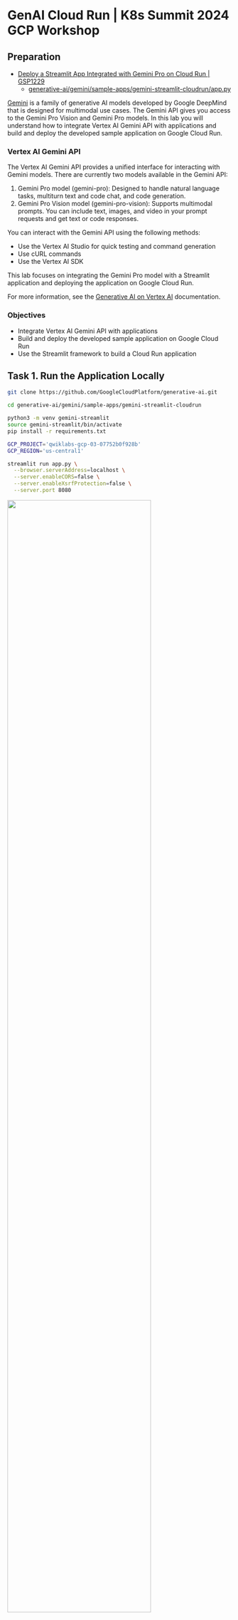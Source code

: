 # GenAI Cloud Run | K8s Summit 2024 GCP Workshop

## Preparation

* [Deploy a Streamlit App Integrated with Gemini Pro on Cloud Run | GSP1229](https://explore.qwiklabs.com/classrooms/16139/labs/95581)
  * [generative-ai/gemini/sample-apps/gemini-streamlit-cloudrun/app.py](https://github.com/GoogleCloudPlatform/generative-ai/blob/main/gemini/sample-apps/gemini-streamlit-cloudrun/app.py)

[Gemini](https://deepmind.google/technologies/gemini/#introduction) is a family of generative AI models developed by Google DeepMind that is designed for multimodal use cases. The Gemini API gives you access to the Gemini Pro Vision and Gemini Pro models. In this lab you will understand how to integrate Vertex AI Gemini API with applications and build and deploy the developed sample application on Google Cloud Run.

### Vertex AI Gemini API

The Vertex AI Gemini API provides a unified interface for interacting with Gemini models. There are currently two models available in the Gemini API:

1. Gemini Pro model (gemini-pro): Designed to handle natural language tasks, multiturn text and code chat, and code generation.
2. Gemini Pro Vision model (gemini-pro-vision): Supports multimodal prompts. You can include text, images, and video in your prompt requests and get text or code responses.

You can interact with the Gemini API using the following methods:

* Use the Vertex AI Studio for quick testing and command generation
* Use cURL commands
* Use the Vertex AI SDK

This lab focuses on integrating the Gemini Pro model with a Streamlit application and deploying the application on Google Cloud Run.

For more information, see the [Generative AI on Vertex AI](https://cloud.google.com/vertex-ai/docs/generative-ai/learn/overview) documentation.

### Objectives

* Integrate Vertex AI Gemini API with applications
* Build and deploy the developed sample application on Google Cloud Run
* Use the Streamlit framework to build a Cloud Run application

## Task 1. Run the Application Locally

```sh
git clone https://github.com/GoogleCloudPlatform/generative-ai.git

cd generative-ai/gemini/sample-apps/gemini-streamlit-cloudrun

python3 -m venv gemini-streamlit
source gemini-streamlit/bin/activate
pip install -r requirements.txt

GCP_PROJECT='qwiklabs-gcp-03-07752b0f928b'
GCP_REGION='us-central1'

streamlit run app.py \
  --browser.serverAddress=localhost \
  --server.enableCORS=false \
  --server.enableXsrfProtection=false \
  --server.port 8080
```

<img style="width:80%;" src="https://cdn.qwiklabs.com/yOGqSZeJiSUjvhAYVEcg2EbGGakL6QY6CVLLt%2FeA4Vk%3D">

### Generate story

```prompt
Parameters:
- Temperature: 0.3
- Max Output Tokens: 2048
Write a Short story based on the following premise: 

    character_name: Mittens 

    character_type: Cat 

    character_persona: Mittens is a very friendly cat. 

    character_location: Andromeda Galaxy 

    story_premise: Love,Adventure 

    If the story is "short", then make sure to have 5 chapters or else if it is "long" then 10 chapters.
    Important point is that each chapters should be generated based on the premise given above.
    First start by giving the book introduction, chapter introductions and then each chapter. It should also have a proper ending.
    The book should have prologue and epilogue.
```

```txt
Your story:

Mittens in Andromeda: A Purrfectly Galactic Adventure
Prologue:

Mitt ens, a fluffy ginger tabby with eyes like melted gold, was no ordinary cat. While her brethren were content with chasing mice and napping in sunbeams, Mittens dreamt of stars. She spent countless hours gazing at the night sky from her perch on the windowsill, her whiskers twitching with a yearning for the unknown. Little did she know, her destiny lay beyond the familiar confines of her Earthly home.

Chapter 1: The Cosmic Catnap

Mittens was dozing peacefully in her favorite sunbeam when a strange hum vibrated through the air. She opened one eye, then the other, and saw a shimmering portal opening in the living room. Curiosity overcame her usual feline caution. She cautiously approached the portal, her tail twitching with anticipation. A gentle breeze, infused with the scent of stardust, wafted from within. With a playful flick of her tail, Mittens stepped through the portal, leaving her familiar world behind.

Chapter 2: A Purrfectly Strange New World

The portal deposited Mittens in a vibrant, alien landscape. Lush, bioluminescent plants swayed in the gentle breeze, and strange, winged creatures flitted through the air. The air hummed with a symphony of unfamiliar sounds. Mittens, ever the explorer, cautiously ventured into this strange new world, her whiskers twitching with excitement. She encountered a group of furry, bipedal creatures with large, curious eyes. They greeted her with soft chirps and gentle touches, their language a melody of clicks and whistles.

Chapter 3: The Galactic Meow-ster

Mittens quickly learned that these creatures, the "Zylorians," were peaceful and kind. They welcomed her into their community, fascinated by her unique appearance and playful nature. They named her "Mittens," a sound that resonated with their own language . Mittens, in turn, found herself drawn to their gentle ways and their love for all creatures, big and small. She learned their language, their customs, and their history, all the while sharing her own stories of Earth.

Chapter 4: The Whispers of the Stars

One night, while gazing at the Andromeda Galaxy, Mittens felt a strange pull. She heard whispers in the wind, faint but insistent, urging her to follow the stars. The Zylorians, sensing her unease, explained that she was destined for a greater purpose, a mission that would unite the galaxies. They gifted her a special necklace, a shimmering orb that pulsed with cosmic energy. It was a beacon, a guide to her true destiny.

Chapter 5: The Cosmic Cat-astrophe

Following the whispers of the stars, Mittens embarked on a journey across the Andromeda Galaxy. She encountered strange and wonderful creatures, each with their own unique stories and struggles. She used her friendly nature and her newfound cosmic powers to help those in need, spreading peace and understanding wherever she went. But her journey was not without its challenges. A dark force, fueled by fear and greed, threatened to plunge the galaxy into chaos.

Epilogue:

Mittens, with the help of her Zylorian friends and the power of the stars, confronted the dark force and triumphed. She brought peace and harmony to the Andromeda Galaxy, proving that even a small cat from Earth could make a difference. She returned to her home planet, forever changed by her adventures. She continued to share her stories, inspiring others to embrace the unknown and to believe in the power of love and friendship, even across the vast expanse of the cosmos.
```

### Marketing Campaign

```prompt
Generate a marketing campaign for ZomZoo, a Clothing designed for the age group: 18-24.
    The target location is this: Urban.
    Aim to primarily achieve ['Increase brand awareness', 'Generate leads'].
    Emphasize the product's unique selling proposition while using a Formal tone of voice.
    Allocate the total budget of 1,000-5,000.
    With these inputs, make sure to follow following guidelines and generate the marketing campaign with proper headlines: 

    - Briefly describe company, its values, mission, and target audience.
    - Highlight any relevant brand guidelines or messaging frameworks.
    - Provide a concise overview of the campaign's objectives and goals.
    - Briefly explain the product or service being promoted.
    - Define your ideal customer with clear demographics, psychographics, and behavioral insights.
    - Understand their needs, wants, motivations, and pain points.
    - Clearly articulate the desired outcomes for the campaign.
    - Use SMART goals (Specific, Measurable, Achievable, Relevant, and Time-bound) for clarity.
    - Define key performance indicators (KPIs) to track progress and success.
    - Specify the primary and secondary goals of the campaign.
    - Examples include brand awareness, lead generation, sales growth, or website traffic.
    - Clearly define what differentiates your product or service from competitors.
    - Emphasize the value proposition and unique benefits offered to the target audience.
    - Define the desired tone and personality of the campaign messaging.
    - Identify the specific channels you will use to reach your target audience.
    - Clearly state the desired action you want the audience to take.
    - Make it specific, compelling, and easy to understand.
    - Identify and analyze your key competitors in the market.
    - Understand their strengths and weaknesses, target audience, and marketing strategies.
    - Develop a differentiation strategy to stand out from the competition.
    - Define how you will track the success of the campaign.
   -  Utilize relevant KPIs to measure performance and return on investment (ROI).
   Give proper bullet points and headlines for the marketing campaign. Do not produce any empty lines.
   Be very succinct and to the point.
```

```text
ZomZoo: Urban Style, Elevated[](https://8080-cs-c218f025-ba48-45ef-962f-f47f330fae4d.ql-asia-east1-riws.cloudshell.dev/?authuser=0&redirectedPreviously=true#zomzoo-urban-style-elevated)
-----------------------------------------------------------------------------------------------------------------------------------------------------------------------------------------

Company Description: ZomZoo is a clothing brand that caters to the bold and stylish urban youth aged 18-24. We prioritize quality materials, unique designs, and ethical manufacturing practices.

Values: ZomZoo embodies individuality, self-expression, and social responsibility.

Mission: To empower the next generation with clothing that reflects their unique style and values.

Target Audience:

-   Demographics: 1 8-24 years old, urban dwellers, both male and female.
-   Psychographics: Trend-conscious, socially aware, value quality and ethical sourcing, enjoy expressing their individuality, active social media users.
-   Behavioral Insights: Frequent online shoppers, influenced by social media trends, enjoy discovering new brands, engaged with sustainability initiatives.

Campaign Objectives:

-   Primary: Increase brand awareness among the target audience.
-   Secondary : Generate leads and drive traffic to our website.

Product: ZomZoo offers a curated collection of streetwear-inspired clothing, featuring bold graphics, sustainable materials, and innovative designs.

Unique Selling Proposition:

-   Elevated Streetwear: ZomZoo combines street style with a refined edge, offering a unique blend of comfort, style, and quality.
-   Ethical Sourcing: We prioritize sustainable materials and ethical manufacturing practices, ensuring responsible production.
-   Individuality & Expression: Our designs empower wearers to showcase their unique style and express their individuality.

Campaign Tone: Modern, confident, edgy, and aspirational.

Campaign Messaging:

-   Headline: "ZomZoo: Where Style Meets Sustainability."
-   Tagline: "Express Yourself. Own Your Style."
-   Key Messages:
    -   High-quality, comfortable, and stylish clothing designed for the urban youth.
    -   Unique designs that empower individuality and self-expression.
    -   Committed to ethical sourcing and sustainable practices.

Campaign Channels:

-   Social Media: Instagram, TikTok, Facebook (targeted ads)
-   Influencer Marketing: Collaborate with micro-influencers in the fashion and sustainability space.
-   Content Marketing: Create engaging blog posts, articles, and videos focusing on style, sustainability, and social responsibility.
-   Email Marketing: Build an email list and send targeted email campaigns with exclusive offers and content.

Call to Action:

-   Website: Visit our website to browse our latest collection and shop now.
-   Social Media: Follow us on social media for style inspiration and exclusive offers.
-   Sign Up: Join our email list to receive updates on new arrivals and exclusive promotions.

Competitor Analysis:

-   Key Competitors: Urban Outfitters, ASOS, H&M, Everlane, Reformation.
-   Differentiation Strategy: Focus on ethical sourcing, unique designs, and a community-driven approach to style and sustainability.

Campaign Tracking:

-   KPIs: Website traffic, social media engagement (likes, shares, comments), lead generation through website forms and social media contests, brand mentions, website conversion rate, email list growth.

Campaign Budget: $2,500 (allocated as follows):

-   Social Media Ads: $1,000
-   Influencer Marketing: $500
-   ** Content Creation:** $500
-   Email Marketing Tool: $500

SMART Goals:

-   Increase brand awareness by 20% within 3 months.
-   Generate 500 leads through website and social media forms within 3 months.
-   Increase website traffic by 15% within 3 months.

Success Measurement: Track KPIs through analytics dashboards and reports. Analyze the campaign's performance, adjust strategies based on insights, and optimize for maximum ROI.
```

### Image Playground

<img style="width:80%;" src="https://storage.googleapis.com/github-repo/img/gemini/multimodality_usecases_overview/er.png">

```text
The ER diagram depicts a database for a beverage store chain. The entities are:

-   Category : Represents different categories of beverages, such as beer, wine, or spirits.
-   Vendor: Represents the suppliers of the beverages.
-   Item: Represents the individual beverage products sold by the store.
-   Sales: Represents the sales transactions made by the store.
-   County: Represents the geographical location of the store.
-   Convenience_store: Represents a type of store that sells convenience goods, including beverages.
-   Store: Represents the physical store locations of the chain.

The relationships between the entities are:

-   Category to Sales: A many-to-many relationship, indicating that a category can have many sales transactions, and a sales transaction can involve multiple categories.
-   Vendor to Sales: A many-to-many relationship, indicating that a vendor can supply multiple sales transactions, and a sales transaction can involve multiple vendors.
-   Item to Sales: A many-to-many relationship, indicating that an item can be sold in multiple sales transactions, and a sales transaction can involve multiple items.
-   County to Store: A one-to-many relationship, indicating that a county can have multiple stores, but a store can only be located in one county.
-   Convenience_store to Store: A one-to-one relationship, indicating that a convenience store is a specific type of store.
-   Sales to Convenience_store: A one-to-one relationship, indicating that a sales transaction can only be associated with one convenience store.

The primary keys (PK) for each entity are:

-   Category: category
-   Vendor: vendor_no
-   Item: item
-   Sales: None (composite key of date, store, category, vendor_no, item)
-   County: county_number
-   Convenience_store: store
-   Store: store

This ER diagram provides a comprehensive representation of the relationships between different entities in the beverage store chain database. It allows for efficient data management and analysis of sales, inventory, and store locations.
```

### Video Playground - 1

https://storage.googleapis.com/github-repo/img/gemini/multimodality_usecases_overview/mediterraneansea.mp4

```prompt
Prompt used:

Describe what is happening in the video and answer the following questions:

- What am I looking at? 

        - Where should I go to see it? 

        - What are other top 5 places in the world that look like this?

{video_data}
```

```text
The video shows an aerial view of a harbor in a coastal town. The camera is facing the harbor, which is protected by a breakwater. There are several boats docked in the harbor, and a few people are walking along the breakwater. The town is built on the cliffs overlooking the harbor. The sea is a beautiful turquoise color, and the waves are crashing against the breakwater.

-   What am I looking at? You are looking at the harbor of Antalya, Turkey.

-   Where should I go to see it? You should go to Antalya, Turkey.

-   What are other top 5 places in the world that look like this?

Here are 5 places in the world that look similar to the harbor of Antalya:

1.  Dubrovnik, Croatia: Dubrovnik is a walled city on the Adriatic Sea, known for its stunning harbor and medieval architecture.
2.  Santorini, Greece: Santorini is a volcanic island in the Aegean Sea, famous for its white-washed villages perched on cliffs overlooking the caldera.
3.  Positano, Italy: Positano is a colorful town on the Amalfi Coast, known for its steep cliffs and picturesque harbor.
4.  Vernazza, Italy: Vernazza is one of the five villages that make up Cinque Terre, a UNESCO World Heritage Site in Italy. It is known for its colorful houses and charming harbor.
5.  Rio de Janeiro, Brazil: Rio de Janeiro is a vibrant city on the Atlantic coast of Brazil, known for its iconic Sugarloaf Mountain and Copacabana Beach.
```

### Video Playground - 2

https://storage.googleapis.com/github-repo/img/gemini/multimodality_usecases_overview/pixel8.mp4

```prompt
Answer the following questions using the video only: What is the profession of the girl in this video? Which all features of the phone are highlighted here? Summarize the video in one paragraph. Provide the answer in table format.

{video_data}
```

| Question | Answer |
| --- | --- |
| What is the profession of the girl in this video? | Photographer |
| Which all features of the phone are highlighted here? | Video Boost and Night Sight |
| Summarize the video in one paragraph. | The video showcases the features of the new Pixel phone. The girl , a photographer in Tokyo, highlights the Video Boost feature which activates Night Sight in low light to enhance the quality of the video. She then takes videos of different places in Tokyo, including Sancha, where she first moved to Tokyo, and Shibuya, a popular district in Tokyo. |

## Task 2. Build and Deploy the Application to Cloud Run

```sh
# create another Cloud Shell tab
cd generative-ai/gemini/sample-apps/gemini-streamlit-cloudrun
GCP_PROJECT='qwiklabs-gcp-03-07752b0f928b'
GCP_REGION='us-central1'

AR_REPO='gemini-repo'
SERVICE_NAME='gemini-streamlit-app' 
gcloud artifacts repositories create "$AR_REPO" --location="$GCP_REGION" --repository-format=Docker
gcloud builds submit --tag "$GCP_REGION-docker.pkg.dev/$GCP_PROJECT/$AR_REPO/$SERVICE_NAME"

gcloud run deploy "$SERVICE_NAME" \
  --port=8080 \
  --image="$GCP_REGION-docker.pkg.dev/$GCP_PROJECT/$AR_REPO/$SERVICE_NAME" \
  --allow-unauthenticated \
  --region=$GCP_REGION \
  --platform=managed  \
  --project=$GCP_PROJECT \
  --set-env-vars=GCP_PROJECT=$GCP_PROJECT,GCP_REGION=$GCP_REGION

# Deploying container to Cloud Run service [gemini-streamlit-app] in project [qwiklabs-gcp-03-07752b0f928b] region [us-central1]     
# Service [gemini-streamlit-app] revision [gemini-streamlit-app-00001-mlj] has been deployed and is serving 100 percent of traffic.
# Service URL: https://gemini-streamlit-app-949781657808.us-central1.run.app
```

## Ref

* Check out the [Generative AI on Vertex AI documentation](https://cloud.google.com/vertex-ai/generative-ai/docs/learn/overview).
* Learn more about Generative AI on the [Google Cloud Tech YouTube channel](https://www.youtube.com/@googlecloudtech).
* [Google Cloud Generative AI official repo](https://github.com/GoogleCloudPlatform/generative-ai)
* [Example Gemini notebooks](https://github.com/GoogleCloudPlatform/generative-ai/tree/main/gemini)
